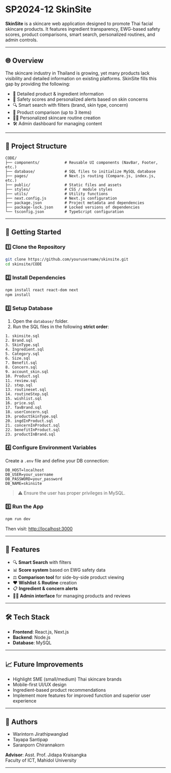 # SP2024-12 SkinSite

**SkinSite** is a skincare web application designed to promote Thai facial skincare products. It features ingredient transparency, EWG-based safety scores, product comparisons, smart search, personalized routines, and admin controls.

---

## 🌐 Overview

The skincare industry in Thailand is growing, yet many products lack visibility and detailed information on existing platforms. SkinSite fills this gap by providing the following:

- 🌿 Detailed product & ingredient information
- 🚨 Safety scores and personalized alerts based on skin concerns
- 🔍 Smart search with filters (brand, skin type, concern)
- 🧴 Product comparison (up to 3 items)
- 🧑‍💻 Personalized skincare routine creation
- 🛠️ Admin dashboard for managing content

---

## 📁 Project Structure

```
CODE/
├── components/           # Reusable UI components (NavBar, Footer, etc.)
├── database/             # SQL files to initialize MySQL database
├── pages/                # Next.js routing (Compare.js, index.js, etc.)
├── public/               # Static files and assets
├── styles/               # CSS / module styles
├── utils/                # Utility functions
├── next.config.js        # Next.js configuration
├── package.json          # Project metadata and dependencies
├── package-lock.json     # Locked versions of dependencies
└── tsconfig.json         # TypeScript configuration
```

---

## 🚀 Getting Started

### 1️⃣ Clone the Repository

```bash
git clone https://github.com/yourusername/skinsite.git
cd skinsite/CODE
```

### 2️⃣ Install Dependencies

```bash
npm install react react-dom next
npm install
```

### 3️⃣ Setup Database

1. Open the `database/` folder.
2. Run the SQL files in the following **strict order**:

```
1. skinsite.sql
2. Brand.sql
3. SkinType.sql
4. Ingredient.sql
5. Category.sql
6. Size.sql
7. Benefit.sql
8. Concern.sql
9. account_skin.sql
10. Product.sql
11. review.sql
12. step.sql
13. routineset.sql
14. routineStep.sql
15. wishlist.sql
16. price.sql
17. favBrand.sql
18. userConcern.sql
19. productSkinType.sql
20. ingdInProduct.sql
21. concernInProduct.sql
22. benefitInProduct.sql
23. productInBrand.sql
```

### 4️⃣ Configure Environment Variables

Create a `.env` file and define your DB connection:

```
DB_HOST=localhost
DB_USER=your_username
DB_PASSWORD=your_password
DB_NAME=skinsite
```

> ⚠️ Ensure the user has proper privileges in MySQL.

### 5️⃣ Run the App

```bash
npm run dev
```

Then visit: [http://localhost:3000](http://localhost:3000)

---

## 🧪 Features

- 🔍 **Smart Search** with filters
- 📊 **Score system** based on EWG safety data
- ⚖️ **Comparison tool** for side-by-side product viewing
- ❤️ **Wishlist** & **Routine** creation
- 📋 **Ingredient & concern alerts**
- 🧑‍⚕️ **Admin interface** for managing products and reviews

---

## 🛠 Tech Stack

- **Frontend**: React.js, Next.js
- **Backend**: Node.js
- **Database**: MySQL

---

## 📈 Future Improvements

- Highlight SME (small/medium) Thai skincare brands
- Mobile-first UI/UX design
- Ingredient-based product recommendations
- Implement more features for improved function and superior user experience

---

## 👥 Authors

- Warintorn Jirathipwanglad  
- Tayapa Santipap  
- Saranporn Chirannakorn  

**Advisor**: Asst. Prof. Jidapa Kraisangka  
Faculty of ICT, Mahidol University

---
